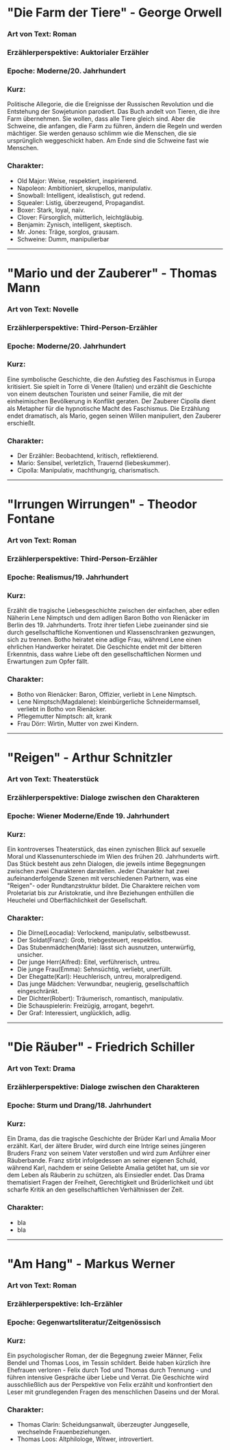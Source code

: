 # "Die Farm der Tiere" - George Orwell

### Art von Text: Roman
### Erzählerperspektive: Auktorialer Erzähler
### Epoche: Moderne/20. Jahrhundert
### Kurz:
Politische Allegorie, die die Ereignisse der Russischen Revolution und die Entstehung der Sowjetunion parodiert. 
Das Buch andelt von Tieren, die ihre Farm übernehmen. 
Sie wollen, dass alle Tiere gleich sind. 
Aber die Schweine, die anfangen, die Farm zu führen, ändern die Regeln und werden mächtiger. 
Sie werden genauso schlimm wie die Menschen, die sie ursprünglich weggeschickt haben. 
Am Ende sind die Schweine fast wie Menschen.
### Charakter:
* Old Major: Weise, respektiert, inspirierend.
* Napoleon: Ambitioniert, skrupellos, manipulativ.
* Snowball: Intelligent, idealistisch, gut redend.
* Squealer: Listig, überzeugend, Propagandist.
* Boxer: Stark, loyal, naiv.
* Clover: Fürsorglich, mütterlich, leichtgläubig.
* Benjamin: Zynisch, intelligent, skeptisch.
* Mr. Jones: Träge, sorglos, grausam.
* Schweine: Dumm, manipulierbar

---

# "Mario und der Zauberer" - Thomas Mann

### Art von Text: Novelle
### Erzählerperspektive: Third-Person-Erzähler
### Epoche: Moderne/20. Jahrhundert
### Kurz:
Eine symbolische Geschichte, die den Aufstieg des Faschismus in Europa kritisiert. 
Sie spielt in Torre di Venere (Italien) und erzählt die Geschichte von einem deutschen Touristen und seiner Familie, 
die mit der einheimischen Bevölkerung in Konflikt geraten. 
Der Zauberer Cipolla dient als Metapher für die hypnotische Macht des Faschismus. 
Die Erzählung endet dramatisch, als Mario, gegen seinen Willen manipuliert, den Zauberer erschießt.
### Charakter:
* Der Erzähler: Beobachtend, kritisch, reflektierend.
* Mario: Sensibel, verletzlich, Trauernd (liebeskummer).
* Cipolla: Manipulativ, machthungrig, charismatisch.

---

# "Irrungen Wirrungen" - Theodor Fontane

### Art von Text: Roman
### Erzählerperspektive: Third-Person-Erzähler
### Epoche: Realismus/19. Jahrhundert
### Kurz:
Erzählt die tragische Liebesgeschichte zwischen der einfachen, 
aber edlen Näherin Lene Nimptsch und dem adligen Baron Botho von Rienäcker im Berlin des 19. Jahrhunderts. 
Trotz ihrer tiefen Liebe zueinander sind sie durch gesellschaftliche Konventionen und Klassenschranken gezwungen, sich zu trennen. 
Botho heiratet eine adlige Frau, während Lene einen ehrlichen Handwerker heiratet. 
Die Geschichte endet mit der bitteren Erkenntnis, dass wahre Liebe oft den gesellschaftlichen Normen und Erwartungen zum Opfer fällt.
### Charakter:
* Botho von Rienäcker: Baron, Offizier, verliebt in Lene Nimptsch.
* Lene Nimptsch(Magdalene): kleinbürgerliche Schneidermamsell, verliebt in Botho von Rienäcker.
* Pflegemutter Nimptsch: alt, krank
* Frau Dörr: Wirtin, Mutter von zwei Kindern.

---

# "Reigen" - Arthur Schnitzler

### Art von Text: Theaterstück
### Erzählerperspektive: Dialoge zwischen den Charakteren
### Epoche: Wiener Moderne/Ende 19. Jahrhundert
### Kurz:
Ein kontroverses Theaterstück, das einen zynischen Blick auf sexuelle Moral und Klassenunterschiede im Wien des frühen 20. Jahrhunderts wirft. 
Das Stück besteht aus zehn Dialogen, die jeweils intime Begegnungen zwischen zwei Charakteren darstellen. 
Jeder Charakter hat zwei aufeinanderfolgende Szenen mit verschiedenen Partnern, was eine "Reigen"- oder Rundtanzstruktur bildet. 
Die Charaktere reichen vom Proletariat bis zur Aristokratie, und ihre Beziehungen enthüllen die Heuchelei und Oberflächlichkeit der Gesellschaft.
### Charakter:
* Die Dirne(Leocadia): Verlockend, manipulativ, selbstbewusst.
* Der Soldat(Franz): Grob, triebgesteuert, respektlos.
* Das Stubenmädchen(Marie): lässt sich ausnutzen, unterwürfig, unsicher.
* Der junge Herr(Alfred): Eitel, verführerisch, untreu.
* Die junge Frau(Emma): Sehnsüchtig, verliebt, unerfüllt.
* Der Ehegatte(Karl): Heuchlerisch, untreu, moralpredigend.
* Das junge Mädchen: Verwundbar, neugierig, gesellschaftlich eingeschränkt.
* Der Dichter(Robert): Träumerisch, romantisch, manipulativ.
* Die Schauspielerin: Freizügig, arrogant, begehrt.
* Der Graf: Interessiert, unglücklich, adlig.

---

# "Die Räuber" - Friedrich Schiller

### Art von Text: Drama
### Erzählerperspektive: Dialoge zwischen den Charakteren
### Epoche: Sturm und Drang/18. Jahrhundert
### Kurz:
Ein Drama, das die tragische Geschichte der Brüder Karl und Amalia Moor erzählt. 
Karl, der ältere Bruder, wird durch eine Intrige seines jüngeren Bruders Franz von seinem Vater verstoßen und wird zum Anführer einer Räuberbande. 
Franz stirbt infolgedessen an seiner eigenen Schuld, während Karl, nachdem er seine Geliebte Amalia getötet hat, 
um sie vor dem Leben als Räuberin zu schützen, als Einsiedler endet. 
Das Drama thematisiert Fragen der Freiheit, Gerechtigkeit und Brüderlichkeit und übt scharfe Kritik an den gesellschaftlichen Verhältnissen der Zeit.
### Charakter:
* bla
* bla

---

# "Am Hang" - Markus Werner

### Art von Text: Roman
### Erzählerperspektive: Ich-Erzähler
### Epoche: Gegenwartsliteratur/Zeitgenössisch
### Kurz:
Ein psychologischer Roman, der die Begegnung zweier Männer, Felix Bendel und Thomas Loos, im Tessin schildert. 
Beide haben kürzlich ihre Ehefrauen verloren - Felix durch Tod und Thomas durch Trennung - und führen intensive Gespräche über Liebe und Verrat. 
Die Geschichte wird ausschließlich aus der Perspektive von Felix erzählt und konfrontiert den Leser mit grundlegenden Fragen des menschlichen Daseins und der Moral.
### Charakter:
* Thomas Clarin: Scheidungsanwalt, überzeugter Junggeselle, wechselnde Frauenbeziehungen.
* Thomas Loos: Altphilologe, Witwer, introvertiert.